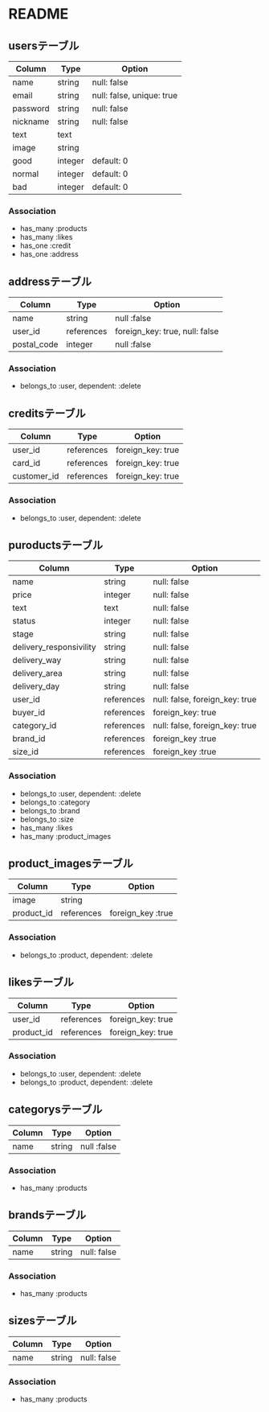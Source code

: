 # README

## usersテーブル

|Column|Type|Option|
|------|----|------|
|name|string|null: false|
|email|string|null: false, unique: true|
|password|string|null: false|
|nickname|string|null: false|
|text|text|
|image|string|
|good|integer|default: 0|
|normal|integer|default: 0|
|bad|integer|default: 0|

### Association
- has_many :products
- has_many :likes
- has_one :credit
- has_one :address

## addressテーブル

|Column|Type|Option|
|------|----|------|
|name|string|null :false|
|user_id|references|foreign_key: true, null: false|
|postal_code|integer|null :false|

### Association
- belongs_to :user, dependent: :delete

## creditsテーブル

|Column|Type|Option|
|------|----|------|
|user_id|references|foreign_key: true|
|card_id|references|foreign_key: true|
|customer_id|references|foreign_key: true|

### Association
- belongs_to :user, dependent: :delete

## puroductsテーブル

|Column|Type|Option|
|------|----|------|
|name|string|null: false|
|price|integer|null: false|
|text|text|null: false|
|status|integer|null: false|
|stage|string|null: false|
|delivery_responsivility|string|null: false|
|delivery_way|string|null: false|
|delivery_area|string|null: false|
|delivery_day|string|null: false|
|user_id|references|null: false, foreign_key: true|
|buyer_id|references|foreign_key: true|
|category_id|references|null: false, foreign_key: true|
|brand_id|references|foreign_key :true|
|size_id|references|foreign_key :true|

### Association
- belongs_to :user, dependent: :delete
- belongs_to :category
- belongs_to :brand
- belongs_to :size
- has_many :likes
- has_many :product_images

## product_imagesテーブル

|Column|Type|Option|
|------|----|------|
|image|string|
|product_id|references|foreign_key :true|

### Association
- belongs_to :product, dependent: :delete

## likesテーブル
|Column|Type|Option|
|------|----|------|
|user_id|references|foreign_key: true|
|product_id|references|foreign_key: true|

### Association
- belongs_to :user, dependent: :delete
- belongs_to :product, dependent: :delete

## categorysテーブル

|Column|Type|Option|
|------|----|------|
|name|string|null :false|

### Association
- has_many :products

## brandsテーブル

|Column|Type|Option|
|------|----|------|
|name|string|null: false|

### Association
- has_many :products

## sizesテーブル

|Column|Type|Option|
|------|----|------|
|name|string|null: false|

### Association
- has_many :products